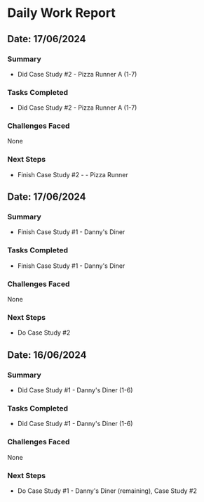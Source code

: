 # Daily Work Report

## Date: 17/06/2024

### Summary

- Did Case Study #2 - Pizza Runner A (1-7)

### Tasks Completed

- Did Case Study #2 - Pizza Runner A (1-7)

### Challenges Faced

None

### Next Steps

 - Finish Case Study #2 - - Pizza Runner

## Date: 17/06/2024

### Summary

- Finish Case Study #1 - Danny's Diner 

### Tasks Completed

- Finish Case Study #1 - Danny's Diner 

### Challenges Faced

None

### Next Steps

 - Do Case Study #2


## Date: 16/06/2024

### Summary

- Did Case Study #1 - Danny's Diner (1-6)

### Tasks Completed

- Did Case Study #1 - Danny's Diner (1-6)

### Challenges Faced

None

### Next Steps

 - Do Case Study #1 - Danny's Diner (remaining), Case Study #2
